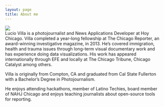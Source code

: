 ```yaml
---
layout: page
title: About me
---
```


<img style="margin: 0" src="http://luciovilla.com/assets/images/profile.jpg">
<br>
Lucio Villa is a photojournalist and News Applications Developer at Hoy Chicago. Villa completed a year-long fellowship at The Chicago Reporter, an award-winning investigative magazine, in 2013. He’s covered immigration, health and trauma issues through long-term visual documentary work and has experience doing data visualizations. His work has appeared internationally through EFE and locally at The Chicago Tribune, Chicago Catalyst among others.

Villa is originally from Compton, CA and graduated from Cal State Fullerton with a Bachelor’s Degree in Photojournalism.

He enjoys attending hackathons, member of Latino Techies, board member of NAHJ Chicago and enjoys teaching journalists about open-source tools for reporting.
